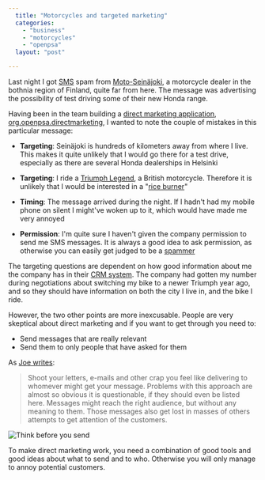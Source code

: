 ```yaml
---
  title: "Motorcycles and targeted marketing"
  categories: 
    - "business"
    - "motorcycles"
    - "openpsa"
  layout: "post"

---
```

Last night I got [SMS][7] spam from [Moto-Seinäjoki][1], a motorcycle dealer in the bothnia region of Finland, quite far from here. The message was advertising the possibility of test driving some of their new Honda range.

Having been in the team building a [direct marketing application][2], [org.openpsa.directmarketing][3], I wanted to note the couple of mistakes in this particular message:

* __Targeting__: Seinäjoki is hundreds of kilometers away from where I live. This makes it quite unlikely that I would go there for a test drive, especially as there are several Honda dealerships in Helsinki

* __Targeting__: I ride a [Triumph Legend][4], a British motorcycle. Therefore it is unlikely that I would be interested in a "[rice burner][5]"

* __Timing__: The message arrived during the night. If I hadn't had my mobile phone on silent I might've woken up to it, which would have made me very annoyed

* __Permission__: I'm quite sure I haven't given the company permission to send me SMS messages. It is always a good idea to ask permission, as otherwise you can easily get judged to be a [spammer][6]

The targeting questions are dependent on how good information about me the company has in their [CRM system][8]. The company had gotten my number during negotiations about switching my bike to a newer Triumph year ago, and so they should have information on both the city I live in, and the bike I ride.

However, the two other points are more inexcusable. People are very skeptical about direct marketing and if you want to get through you need to:

* Send messages that are really relevant
* Send them to only people that have asked for them

As [Joe writes][9]:

> Shoot your letters, e-mails and other crap you feel like delivering to whomever might get your message. Problems with this approach are almost so obvious it is questionable, if they should even be listed here. Messages might reach the right audience, but without any meaning to them. Those messages also get lost in masses of others attempts to get attention of the customers.

![Think before you send](http://bergie.iki.fi/midcom-serveattachmentguid-05e4d39ec8da237c4619e79469c0d79e/openpsa2-message-confirmation.jpg)

To make direct marketing work, you need a combination of good tools and good ideas about what to send and to who. Otherwise you will only manage to annoy potential customers.

[1]: http://www.moto-seinajoki.fi/default.aspx
[2]: http://bergie.iki.fi/blog/direct-marketing-component-for-openpsa.html
[3]: http://pear.midcom-project.org/index.php?package=org_openpsa_directmarketing
[4]: http://www.routamc.org/bikes/triumph-legend.html
[5]: http://en.wikipedia.org/wiki/Rice_rocket
[6]: http://en.wikipedia.org/wiki/Spam_%28electronic%29
[7]: http://en.wikipedia.org/wiki/Short_message_service
[8]: http://en.wikipedia.org/wiki/Customer_Relationship_Management
[9]: http://www.suicidesurfers.org/diaries/joe/direct-marketing.html